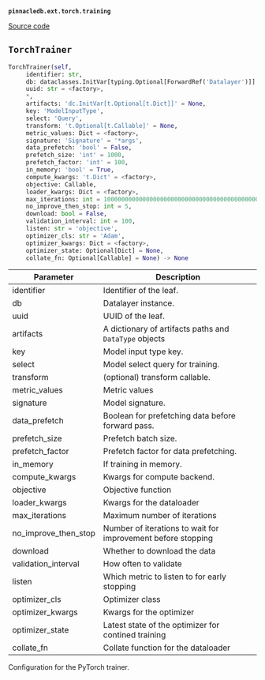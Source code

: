 **`pinnacledb.ext.torch.training`** 

[Source code](https://github.com/SuperDuperDB/pinnacledb/blob/main/pinnacledb/ext/torch/training.py)

## `TorchTrainer` 

```python
TorchTrainer(self,
     identifier: str,
     db: dataclasses.InitVar[typing.Optional[ForwardRef('Datalayer')]] = None,
     uuid: str = <factory>,
     *,
     artifacts: 'dc.InitVar[t.Optional[t.Dict]]' = None,
     key: 'ModelInputType',
     select: 'Query',
     transform: 't.Optional[t.Callable]' = None,
     metric_values: Dict = <factory>,
     signature: 'Signature' = '*args',
     data_prefetch: 'bool' = False,
     prefetch_size: 'int' = 1000,
     prefetch_factor: 'int' = 100,
     in_memory: 'bool' = True,
     compute_kwargs: 't.Dict' = <factory>,
     objective: Callable,
     loader_kwargs: Dict = <factory>,
     max_iterations: int = 10000000000000000000000000000000000000000000000000000000000000000000000000000000000000000000000000000,
     no_improve_then_stop: int = 5,
     download: bool = False,
     validation_interval: int = 100,
     listen: str = 'objective',
     optimizer_cls: str = 'Adam',
     optimizer_kwargs: Dict = <factory>,
     optimizer_state: Optional[Dict] = None,
     collate_fn: Optional[Callable] = None) -> None
```
| Parameter | Description |
|-----------|-------------|
| identifier | Identifier of the leaf. |
| db | Datalayer instance. |
| uuid | UUID of the leaf. |
| artifacts | A dictionary of artifacts paths and `DataType` objects |
| key | Model input type key. |
| select | Model select query for training. |
| transform | (optional) transform callable. |
| metric_values | Metric values |
| signature | Model signature. |
| data_prefetch | Boolean for prefetching data before forward pass. |
| prefetch_size | Prefetch batch size. |
| prefetch_factor | Prefetch factor for data prefetching. |
| in_memory | If training in memory. |
| compute_kwargs | Kwargs for compute backend. |
| objective | Objective function |
| loader_kwargs | Kwargs for the dataloader |
| max_iterations | Maximum number of iterations |
| no_improve_then_stop | Number of iterations to wait for improvement before stopping |
| download | Whether to download the data |
| validation_interval | How often to validate |
| listen | Which metric to listen to for early stopping |
| optimizer_cls | Optimizer class |
| optimizer_kwargs | Kwargs for the optimizer |
| optimizer_state | Latest state of the optimizer for contined training |
| collate_fn | Collate function for the dataloader |

Configuration for the PyTorch trainer.

